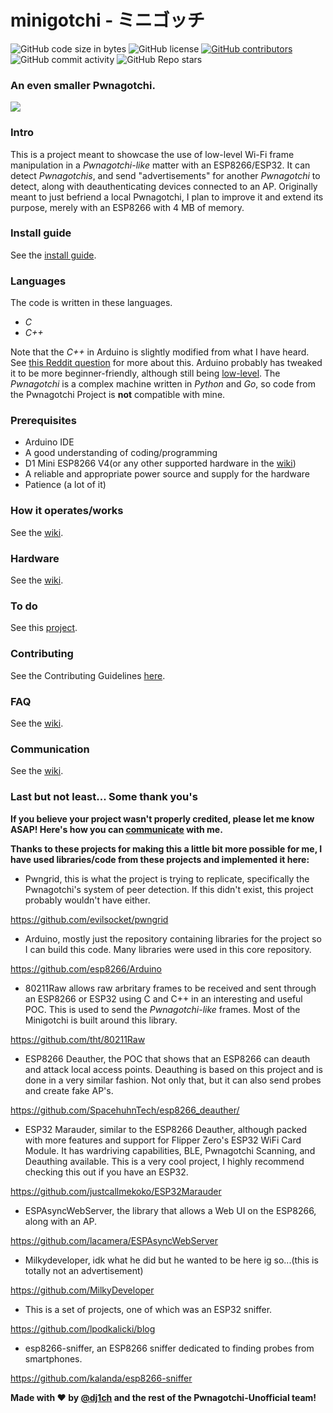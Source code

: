 # minigotchi - ミニゴッチ

<img alt="GitHub code size in bytes" src="https://img.shields.io/github/languages/code-size/Pwnagotchi-Unofficial/minigotchi"></img>
<img alt="GitHub license" src="https://img.shields.io/github/license/Pwnagotchi-Unofficial/minigotchi"></img>
<a href="https://github.com/Pwnagotchi-Unofficial/minigotchi/graphs/contributors"><img alt="GitHub contributors" src="https://img.shields.io/github/contributors/Pwnagotchi-Unofficial/minigotchi"></a>
<img alt="GitHub commit activity" src="https://img.shields.io/github/commit-activity/m/Pwnagotchi-Unofficial/minigotchi"></img>
<img alt="GitHub Repo stars" src="https://img.shields.io/github/stars/Pwnagotchi-Unofficial/minigotchi"></img>

### An even smaller Pwnagotchi.

<img src="images/Desktop Screenshot 2024.04.07 - 15.29.59.03.png"></img>

### Intro

This is a project meant to showcase the use of low-level Wi-Fi frame manipulation in a *Pwnagotchi-like* matter with an ESP8266/ESP32. It can detect *Pwnagotchis*, and send "advertisements" for another *Pwnagotchi* to detect, along with deauthenticating devices connected to an AP. Originally meant to just befriend a local Pwnagotchi, I plan to improve it and extend its purpose, merely with an ESP8266 with 4 MB of memory. 

### Install guide

See the [install guide](INSTALL.md).

### Languages

The code is written in these languages.

- *C*
- *C++*

Note that the *C++* in Arduino is slightly modified from what I have heard. See [this Reddit question](https://www.reddit.com/r/arduino/comments/x46sml/is_arduino_programming_language_c/) for more about this. Arduino probably has tweaked it to be more beginner-friendly, although still being [low-level](https://en.wikipedia.org/wiki/Low-level_programming_language). The *Pwnagotchi* is a complex machine written in *Python* and *Go*, so code from the Pwnagotchi Project is **not** compatible with mine.

### Prerequisites

- Arduino IDE
- A good understanding of coding/programming
- D1 Mini ESP8266 V4(or any other supported hardware in the [wiki](https://github.com/Pwnagotchi-Unofficial/minigotchi/wiki/Hardware))
- A reliable and appropriate power source and supply for the hardware
- Patience (a lot of it)

### How it operates/works

See the [wiki](https://github.com/Pwnagotchi-Unofficial/minigotchi/wiki/How-the-Minigotchi-works).

### Hardware

See the [wiki](https://github.com/Pwnagotchi-Unofficial/minigotchi/wiki/Hardware).

### To do

See this [project](https://github.com/orgs/Pwnagotchi-Unofficial/projects/4).

### Contributing

See the Contributing Guidelines [here](CONTRIBUTING.md).

### FAQ

See the [wiki](https://github.com/Pwnagotchi-Unofficial/minigotchi/wiki/FAQ).

### Communication

See the [wiki](https://github.com/Pwnagotchi-Unofficial/minigotchi/wiki/Communication#communication).

### Last but not least... Some thank you's

**If you believe your project wasn't properly credited, please let me know ASAP! Here's how you can [communicate](https://github.com/Pwnagotchi-Unofficial/minigotchi/wiki/Communication#communication) with me.**

**Thanks to these projects for making this a little bit more possible for me, I have used libraries/code from these projects and implemented it here:**

- Pwngrid, this is what the project is trying to replicate, specifically the Pwnagotchi's system of peer detection. If this didn't exist, this project probably wouldn't have either.

https://github.com/evilsocket/pwngrid

- Arduino, mostly just the repository containing libraries for the project so I can build this code. Many libraries were used in this core repository.

https://github.com/esp8266/Arduino

- 80211Raw allows raw arbritary frames to be received and sent through an ESP8266 or ESP32 using C and C++ in an interesting and useful POC. This is used to send the *Pwnagotchi-like* frames. Most of the Minigotchi is built around this library.

https://github.com/tht/80211Raw

- ESP8266 Deauther, the POC that shows that an ESP8266 can deauth and attack local access points. Deauthing is based on this project and is done in a very similar fashion. Not only that, but it can also send probes and create fake AP's.

https://github.com/SpacehuhnTech/esp8266_deauther/

- ESP32 Marauder, similar to the ESP8266 Deauther, although packed with more features and support for Flipper Zero's ESP32 WiFi Card Module. It has wardriving capabilities, BLE, Pwnagotchi Scanning, and Deauthing available. This is a very cool project, I highly recommend checking this out if you have an ESP32. 

https://github.com/justcallmekoko/ESP32Marauder

- ESPAsyncWebServer, the library that allows a Web UI on the ESP8266, along with an AP.

https://github.com/lacamera/ESPAsyncWebServer

- Milkydeveloper, idk what he did but he wanted to be here ig so...(this is totally not an advertisement)

https://github.com/MilkyDeveloper

- This is a set of projects, one of which was an ESP32 sniffer.

https://github.com/lpodkalicki/blog

- esp8266-sniffer, an ESP8266 sniffer dedicated to finding probes from smartphones.

https://github.com/kalanda/esp8266-sniffer

**Made with ❤️ by [@dj1ch](https://github.com/dj1ch) and the rest of the Pwnagotchi-Unofficial team!**
